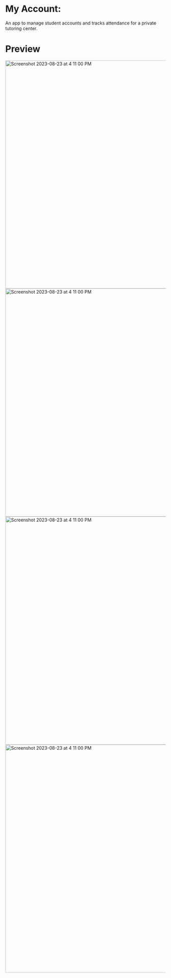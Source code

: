 # My Account: 
An app to manage student accounts and tracks attendance for a private tutoring center.

# Preview 
<img width="716" alt="Screenshot 2023-08-23 at 4 11 00 PM" src="https://github.com/shamim-repo/MyAccount/blob/master/My%20Account%20(10).jpeg">
<img width="716" alt="Screenshot 2023-08-23 at 4 11 00 PM" src="https://github.com/shamim-repo/MyAccount/blob/master/My%20Account%20(9).jpeg">
<img width="716" alt="Screenshot 2023-08-23 at 4 11 00 PM" src="https://github.com/shamim-repo/MyAccount/blob/master/My%20Account%20(8).jpeg">
<br>
<img width="716" alt="Screenshot 2023-08-23 at 4 11 00 PM" src="https://github.com/shamim-repo/MyAccount/blob/master/My%20Account%20(1).jpeg"><br>

